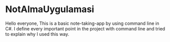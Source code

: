 # NotAlmaUygulamasi 
Hello everyone, This is a basic note-taking-app by using command line in C#. I define every important point in the project with command line and
tried to explain why I used this way. 
